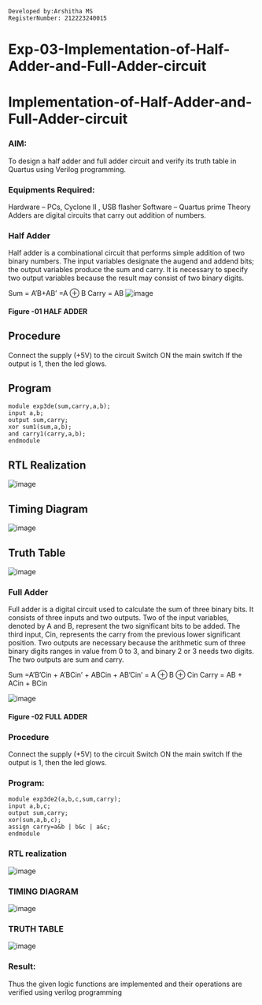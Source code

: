 ```
Developed by:Arshitha MS 
RegisterNumber: 212223240015
```
# Exp-03-Implementation-of-Half-Adder-and-Full-Adder-circuit

# Implementation-of-Half-Adder-and-Full-Adder-circuit
### AIM:
To design a half adder and full adder circuit and verify its truth table in Quartus using Verilog programming.

### Equipments Required:
Hardware – PCs, Cyclone II , USB flasher
Software – Quartus prime
Theory
Adders are digital circuits that carry out addition of numbers.

### Half Adder
Half adder is a combinational circuit that performs simple addition of two binary numbers. The input variables designate the augend and addend bits; the output variables produce the sum and carry. It is necessary to specify two output variables because the result may consist of two binary digits.

Sum = A’B+AB’ =A ⊕ B Carry = AB
![image](https://user-images.githubusercontent.com/36288975/163552156-a13e5a56-c638-4110-97d9-8896907c8d25.png)

#### Figure -01 HALF ADDER 

## Procedure
Connect the supply (+5V) to the circuit Switch ON the main switch If the output is 1, then the led glows.
## Program
```
module exp3de(sum,carry,a,b); 
input a,b; 
output sum,carry; 
xor sum1(sum,a,b); 
and carry1(carry,a,b); 
endmodule
```
## RTL Realization
![image](https://github.com/arshitha7/Exp-02-Implementation-of-Half-Adder-and-Full-Adder-circuit/assets/144979143/6c3f0818-f9e4-46f6-8c1b-2c08956c1352)
## Timing Diagram
![image](https://github.com/arshitha7/Exp-02-Implementation-of-Half-Adder-and-Full-Adder-circuit/assets/144979143/ed85bf01-2824-4da4-9d0c-23f7b6045543)
## Truth Table
![image](https://github.com/arshitha7/Exp-02-Implementation-of-Half-Adder-and-Full-Adder-circuit/assets/144979143/46710f81-2628-42f6-9d6c-2721cad31ff4)



### Full Adder
Full adder is a digital circuit used to calculate the sum of three binary bits. It consists of three inputs and two outputs. Two of the input variables, denoted by A and B, represent the two significant bits to be added. The third input, Cin, represents the carry from the previous lower significant position. Two outputs are necessary because the arithmetic sum of three binary digits ranges in value from 0 to 3, and binary 2 or 3 needs two digits. The two outputs are sum and carry.

Sum =A’B’Cin + A’BCin’ + ABCin + AB’Cin’ = A ⊕ B ⊕ Cin Carry = AB + ACin + BCin

 

![image](https://user-images.githubusercontent.com/36288975/163552057-b3547877-6d07-45b4-b7e0-bcfebfad9e1d.png)

#### Figure -02 FULL ADDER 

### Procedure

Connect the supply (+5V) to the circuit
Switch ON the main switch
If the output is 1, then the led glows.
### Program:
```
module exp3de2(a,b,c,sum,carry);
input a,b,c;
output sum,carry;
xor(sum,a,b,c);
assign carry=a&b | b&c | a&c;
endmodule
```
### RTL realization
![image](https://github.com/arshitha7/Exp-02-Implementation-of-Half-Adder-and-Full-Adder-circuit/assets/144979143/40acd47a-3aa0-4bbd-8f54-0f5d0e1edfbb)


### TIMING DIAGRAM
![image](https://github.com/arshitha7/Exp-02-Implementation-of-Half-Adder-and-Full-Adder-circuit/assets/144979143/9ed4659c-4748-4b61-ba28-af05c32207ad)


### TRUTH TABLE 
![image](https://github.com/arshitha7/Exp-02-Implementation-of-Half-Adder-and-Full-Adder-circuit/assets/144979143/d91ed1cc-c533-447d-9230-0a4130555698)

### Result:
Thus the given logic functions are implemented and their operations are verified using verilog programming
